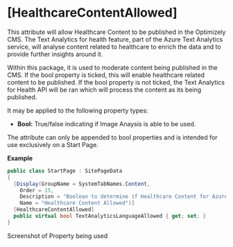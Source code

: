 # [HealthcareContentAllowed]

This attribute will allow Healthcare Content to be published in the Optimizely CMS. The Text Analytics for health feature, part of the Azure Text Analytics service, will analyse content related to healthcare to enrich the data
and to provide further insights around it. 

Within this package, it is used to moderate content being published in the CMS. If the bool property is ticked, this will enable healthcare related content to be published. If the bool
property is not ticked, the Text Analytics for Health API will be ran which will process the content as its being published.

It may be applied to the following property types:

- **Bool:** True/false indicating if Image Anaysis is able to be used.
  
The attribute can only be appended to bool properties and is intended for use exclusively on a Start Page. 

**Example**
``` C#
public class StartPage : SitePageData
{
  [Display(GroupName = SystemTabNames.Content,
    Order = 15,
    Description = "Boolean to determine if Healthcare Content for Azure AI Language is allowed",
    Name = "Healthcare Content Allowed")]
  [HealthcareContentAllowed]
  public virtual bool TextAnalyticsLanguageAllowed { get; set; }
}
```

Screenshot of Property being used
